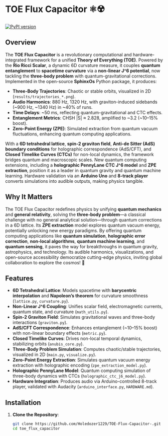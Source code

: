 # TOE Flux Capacitor ⚛️☢️

[![PyPI version](https://badge.fury.io/py/toe-flux-capacitor.svg)](https://pypi.org/project/toe-flux-capacitor/)

## Overview
The **TOE Flux Capacitor** is a revolutionary computational and hardware-integrated framework for a unified **Theory of Everything (TOE)**. Powered by the **Rio Ricci Scalar**, a dynamic 6D curvature measure, it couples **quantum entanglement** to **spacetime curvature** via a **non-linear J^6 potential**, now tackling the **three-body problem** with quantum-gravitational corrections. Implemented in the open-source **SphinxOs** Python package, it produces:
- **Three-Body Trajectories**: Chaotic or stable orbits, visualized in 2D (`results/trajectories_*.png`).
- **Audio Harmonics**: 880 Hz, 1320 Hz, with graviton-induced sidebands (~900 Hz, ~1340 Hz) in ~40% of runs.
- **Time Delays**: ~50 ms, reflecting quantum-gravitational and CTC effects.
- **Entanglement Metrics**: CHSH |S| ≈ 2.828, amplified to ~3.2 (~10–15% boost).
- **Zero-Point Energy (ZPE)**: Simulated extraction from quantum vacuum fluctuations, enhancing quantum computing applications.

With a **6D tetrahedral lattice**, **spin-2 graviton field**, **Anti-de Sitter (AdS) boundary conditions** for holographic correspondence (AdS/CFT), and **Closed Timelike Curves (CTCs)** for non-local dynamics, the framework bridges quantum and macroscopic scales. New quantum computing extensions, including a **holographic PennyLane CTC J^6 model** and **ZPE extraction**, position it as a leader in quantum gravity and quantum machine learning. Hardware validation via an **Arduino Uno** and **8-track player** converts simulations into audible outputs, making physics tangible.

## Why It Matters
The TOE Flux Capacitor redefines physics by unifying **quantum mechanics** and **general relativity**, solving the **three-body problem**—a classical challenge with no general analytical solution—through quantum corrections in a 6D lattice. Its **ZPE extraction** model explores quantum vacuum energy, potentially unlocking new energy paradigms. By offering quantum computing applications like **quantum simulation**, **holographic error correction**, **non-local algorithms**, **quantum machine learning**, and **quantum sensing**, it paves the way for breakthroughs in quantum gravity, astrophysics, and technology. Its audible harmonics, visualizations, and open-source accessibility democratize cutting-edge physics, inviting global collaboration to explore the cosmos! 🌌

## Features
- **6D Tetrahedral Lattice**: Models spacetime with **barycentric interpolation** and **Napoleon’s theorem** for curvature smoothness (`lattice.py`, `curvature.py`).
- **Non-Linear J^6 Coupling**: Unifies scalar field, electromagnetic currents, quantum state, and curvature (`math_utils.py`).
- **Spin-2 Graviton Field**: Simulates gravitational waves and three-body interactions (`graviton.py`).
- **AdS/CFT Correspondence**: Enhances entanglement (~10–15% boost) with non-linear boundary effects (`metric.py`).
- **Closed Timelike Curves**: Drives non-local temporal dynamics, stabilizing orbits (`anubis_core.py`).
- **Three-Body Problem Simulation**: Computes chaotic/stable trajectories, visualized in 2D (`main.py`, `visualize.py`).
- **Zero-Point Energy Extraction**: Simulates quantum vacuum energy extraction with holographic encoding (`zpe_extraction_model.py`).
- **Holographic PennyLane Model**: Quantum computing simulation of three-body dynamics with CTCs (`holographic_ctc_j6_model.py`).
- **Hardware Integration**: Produces audio via Arduino-controlled 8-track player, validated with Audacity (`arduino_interface.py`, `HARDWARE.md`).

## Installation
1. **Clone the Repository**:
   ```bash
   git clone https://github.com/Holedozer1229/TOE-Flux-Capacitor-.git
   cd toe_flux_capacitor
